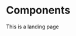 Components
============================================================================================

This is a landing page